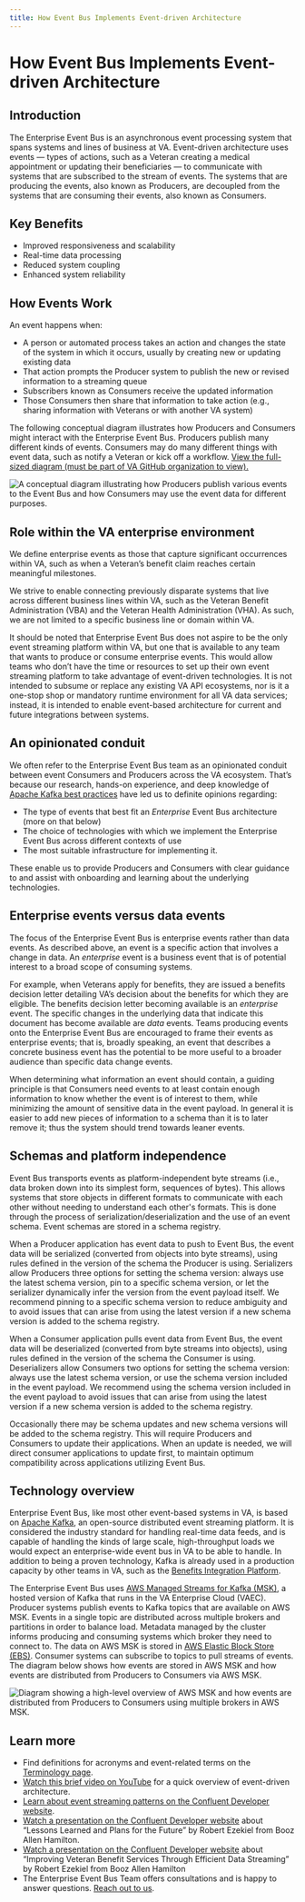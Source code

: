 ```yaml
---
title: How Event Bus Implements Event-driven Architecture
---
```


# **How Event Bus Implements Event-driven Architecture**

## **Introduction**

The Enterprise Event Bus is an asynchronous event processing system that spans systems and lines of business at VA. Event-driven architecture uses events &mdash; types of actions, such as a Veteran creating a medical appointment or updating their beneficiaries &mdash; to communicate with systems that are subscribed to the stream of events. The systems that are producing the events, also known as Producers, are decoupled from the systems that are consuming their events, also known as Consumers.


## **Key Benefits**
- Improved responsiveness and scalability
- Real-time data processing
- Reduced system coupling
- Enhanced system reliability

## **How Events Work**
An event happens when:

- A person or automated process takes an action and changes the state of the system in which it occurs, usually by creating new or updating existing data
- That action prompts the Producer system to publish the new or revised information to a streaming queue 
- Subscribers known as Consumers receive the updated information
- Those Consumers then share that information to take action (e.g., sharing information with Veterans or with another VA system)


The following conceptual diagram illustrates how Producers and Consumers might interact with the Enterprise Event Bus. Producers publish many different kinds of events. Consumers may do many different things with event data, such as notify a Veteran or kick off a workflow. [View the full-sized diagram (must be part of VA GitHub organization to view).](https://github.com/department-of-veterans-affairs/VES/blob/master/research/Event%20Bus/Diagrams/EDA_producer_consumer_diagram.png)

![A conceptual diagram illustrating how Producers publish various events to the Event Bus and how Consumers may use the event data for different purposes.](https://github.com/user-attachments/assets/2baf7cf6-bfb7-4938-ab68-fdcb357cfb56)


## **Role within the VA enterprise environment**

We define enterprise events as those that capture significant occurrences within VA, such as when a Veteran’s benefit claim reaches certain meaningful milestones.

We strive to enable connecting previously disparate systems that live across different business lines within VA, such as the Veteran Benefit Administration (VBA) and the Veteran Health Administration (VHA). As such, we are not limited to a specific business line or domain within VA.

It should be noted that Enterprise Event Bus does not aspire to be the only event streaming platform within VA, but one that is available to any team that wants to produce or consume enterprise events. This would allow teams who don’t have the time or resources to set up their own event streaming platform to take advantage of event-driven technologies. It is not intended to subsume or replace any existing VA API ecosystems, nor is it a one-stop shop or mandatory runtime environment for all VA data services; instead, it is intended to enable event-based architecture for current and future integrations between systems.

## **An opinionated conduit**

We often refer to the Enterprise Event Bus team as an opinionated conduit between event Consumers and Producers across the VA ecosystem. That’s because our research, hands-on experience, and deep knowledge of [Apache Kafka best practices](https://github.com/department-of-veterans-affairs/VES/blob/master/research/Event%20Bus/Engineering/ADR/ADR%20event%20design.md) have led us to definite opinions regarding:

* The type of events that best fit an _Enterprise_ Event Bus architecture (more on that below)
* The choice of technologies with which we implement the Enterprise Event Bus across different contexts of use 
* The most suitable infrastructure for implementing it. 

These enable us to provide Producers and Consumers with clear guidance to and assist with onboarding and learning about the underlying technologies.

## **Enterprise events versus data events**

The focus of the Enterprise Event Bus is enterprise events rather than data events. As described above, an event is a specific action that involves a change in data. An _enterprise_ event is a business event that is of potential interest to a broad scope of consuming systems. 

For example, when Veterans apply for benefits, they are issued a benefits decision letter detailing VA’s decision about the benefits for which they are eligible. The benefits decision letter becoming available is an _enterprise_ event. The specific changes in the underlying data that indicate this document has become available are _data_ events. Teams producing events onto the Enterprise Event Bus are encouraged to frame their events as enterprise events; that is, broadly speaking, an event that describes a concrete business event has the potential to be more useful to a broader audience than specific data change events. 

When determining what information an event should contain, a guiding principle is that Consumers need events to at least contain enough information to know whether the event is of interest to them, while minimizing the amount of sensitive data in the event payload. In general it is easier to add new pieces of information to a schema than it is to later remove it; thus the system should trend towards leaner events.

## **Schemas and platform independence**

Event Bus transports events as platform-independent byte streams (i.e., data broken down into its simplest form, sequences of bytes). This allows systems that store objects in different formats to communicate with each other without needing to understand each other's formats. This is done through the process of serialization/deserialization and the use of an event schema. Event schemas are stored in a schema registry.

When a Producer application has event data to push to Event Bus, the event data will be serialized (converted from objects into byte streams), using rules defined in the version of the schema the Producer is using. Serializers allow Producers three options for setting the schema version: always use the latest schema version, pin to a specific schema version, or let the serializer dynamically infer the version from the event payload itself. We recommend pinning to a specific schema version to reduce ambiguity and to avoid issues that can arise from using the latest version if a new schema version is added to the schema registry.

When a Consumer application pulls event data from Event Bus, the event data will be deserialized (converted from byte streams into objects), using rules defined in the version of the schema the Consumer is using. Deserializers allow Consumers two options for setting the schema version: always use the latest schema version, or use the schema version included in the event payload. We recommend using the schema version included in the event payload to avoid issues that can arise from using the latest version if a new schema version is added to the schema registry.

Occasionally there may be schema updates and new schema versions will be added to the schema registry. This will require Producers and Consumers to update their applications. When an update is needed, we will direct consumer applications to update first, to maintain optimum compatibility across applications utilizing Event Bus.


##  **Technology overview**

Enterprise Event Bus, like most other event-based systems in VA, is based on [Apache Kafka](https://kafka.apache.org/), an open-source distributed event streaming platform. It is considered the industry standard for handling real-time data feeds, and is capable of handling the kinds of large scale, high-throughput loads we would expect an enterprise-wide event bus in VA to be able to handle. In addition to being a proven technology, Kafka is already used in a production capacity by other teams in VA, such as the [Benefits Integration Platform](https://confluence.devops.va.gov/pages/viewpage.action?spaceKey=VAExternal&title=Benefits+Integration+Events).

The Enterprise Event Bus uses [AWS Managed Streams for Kafka (MSK)](https://docs.aws.amazon.com/msk/), a hosted version of Kafka that runs in the VA Enterprise Cloud (VAEC). Producer systems publish events to Kafka topics that are available on AWS MSK. Events in a single topic are distributed across multiple brokers and partitions in order to balance load. Metadata managed by the cluster informs producing and consuming systems which broker they need to connect to. The data on AWS MSK is stored in [AWS Elastic Block Store (EBS)](https://docs.aws.amazon.com/ebs/). Consumer systems can subscribe to topics to pull streams of events. The diagram below shows how events are stored in AWS MSK and how events are distributed from Producers to Consumers via AWS MSK.

![Diagram showing a high-level overview of AWS MSK and how events are distributed from Producers to Consumers using multiple brokers in AWS MSK.](https://github.com/department-of-veterans-affairs/ves-event-bus-developer-portal/assets/95644573/61c8f134-7228-4735-b9df-c0e1985d9eaa)

## **Learn more**

* Find definitions for acronyms and event-related terms on the [Terminology page](./terminology.md).
* <a href="https://www.youtube.com/watch?v=R6tUoxx2gVY">Watch this brief video on YouTube</a> for a quick overview of event-driven architecture.
* <a href="https://developer.confluent.io/patterns/">Learn about event streaming patterns on the Confluent Developer website</a>.
* <a href="https://www.confluent.io/resources/presentation/one-year-in-lessons-learned-and-plans-for-the-future/">Watch a presentation on the Confluent Developer website</a> about “Lessons Learned and Plans for the Future” by Robert Ezekiel from Booz Allen Hamilton.
* <a href="https://www.confluent.io/events/kafka-summit-americas-2021/improving-veteran-benefit-services-through-efficient-data-streaming/">Watch a presentation on the Confluent Developer website</a> about “Improving Veteran Benefit Services Through Efficient Data Streaming” by Robert Ezekiel from Booz Allen Hamilton
* The Enterprise Event Bus Team offers consultations and is happy to answer questions. [Reach out to us](./get-support.md).
